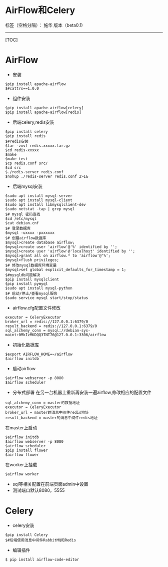 # AirFlow和Celery

标签（空格分隔）： 施华 版本（beta0.1)

---

[TOC]
# **AirFlow**
+ 安装
```
$pip install apache-airflow
$#cattrs==1.0.0
```
+ 组件安装
```
$pip install apache-airflow[celery]
$pip install apache-airflow[redis]
```
+ 后端celery,redis安装
```
$pip install celery
$pip install redis
$#redis安装
$tar -zxvf redis.xxxxx.tar.gz
$cd redis-xxxxx
$make
$make test
$cp redis.conf src/
$cd src
$./redis-server redis.conf
$nohup ./redis-server redis.conf 2>1&
```
+ 后端mysql安装
```
$sudo apt install mysql-server
$sudo apt install mysql-client
$sudo apt install libmysqlclient-dev
$sudo netstat -tap | grep mysql
$# mysql 密码查找
$cd /etc/mysql
$cat debian.cnf
$# 登录数据库
$mysql -uxxxx -pxxxxxx
$# 创建airflow数据库
$mysql>create database airflow;
$mysql>create user 'airflow'@'%' identified by '';
$mysql>create user 'airflow'@'localhost' identified by '';
$mysql>grant all on airflow.* to 'airflow'@'%';
$mysql>flush privileges;
$# 修改mysql数据库环境变量
$mysql>set global explicit_defaults_for_timestamp = 1;
$#mysqldb问题解决
$pip install mysqlclient
$pip install pymyql
$sudo apt install mysql-python
$# 启动/停止/查看mysql服务
$sudo service mysql start/stop/status
```
+ airflow.cfg配置文件修改
```
executor = CeleryExecutor
broker_url = redis://127.0.0.1:6379/0
result_backend = redis://127.0.0.1:6379/0
sql_alchemy_conn = mysql://debian-sys-maint:0MkIzMKDQQ3TNT76@127.0.0.1:3306/airflow
```
+ 初始化数据库
```
$export AIRFLOW_HOME=~/airflow
$airflow initdb
```
+ 启动airflow
```
$airflow webserver -p 8080
$airflow scheduler
```
+ 分布式部署
在另一台机器上重新再安装一遍airflow,修改相应的配置文件
```
sql_alchemy_conn = master的数据地址
executor = CeleryExecutor
broker_url = master的消息中间件redis地址
result_backend = master的消息中间件redis地址
```
在master上启动
```
$airflow initdb
$airflow webserver -p 8080
$airflow scheduler
$pip install flower
$airflow flower
```
在worker上挂载
```
$airflow worker
```
+ sql等相关配置在前端页面admin中设置
+ 测试端口默认8080，5555

# **Celery**
+ celery安装
```
$pip install Celery
$#后端使用消息中间件RabbitMQ和Redis
```
+ 编辑插件
```
$ pip install airflow-code-editor
```






